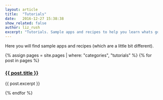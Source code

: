 ```yaml
---
layout: article
title:  "Tutorials"
date:   2016-12-27 15:38:38
show_related: false
author: liz_rush
excerpt: "Tutorials. Sample apps and recipes to help you learn whats going on."
---
```


Here you will find sample apps and recipes (which are a little bit different).

<div class="overview-container">
{% assign pages = site.pages | where: "categories", "tutorials" %}
{% for post in pages %}
  <div class="col-md-6 overview-brief">
    <a href="{{ post.url | relative_url}}"><img src="{{ site.baseurl }}/images/icons/{{ post.title }}.svg" alt="" itemprop="image"></a>
    <h3><a href="{{ post.url | relative_url}}">{{ post.title }}</a></h3>
    <p class="lg">{{ post.excerpt }}</p>
  </div>
{% endfor %}
</div>
